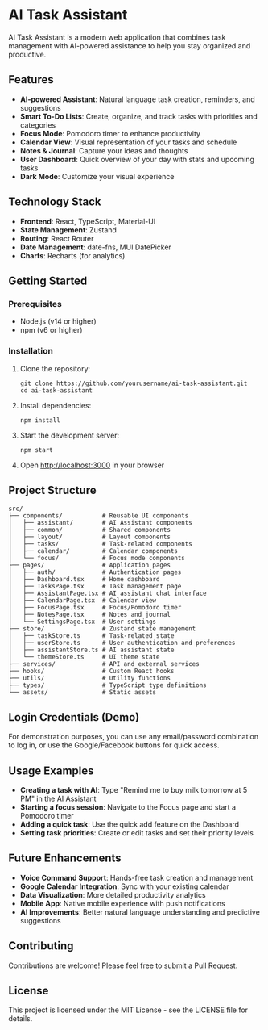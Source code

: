 # AI Task Assistant

AI Task Assistant is a modern web application that combines task management with AI-powered assistance to help you stay organized and productive.

## Features

- **AI-powered Assistant**: Natural language task creation, reminders, and suggestions
- **Smart To-Do Lists**: Create, organize, and track tasks with priorities and categories
- **Focus Mode**: Pomodoro timer to enhance productivity
- **Calendar View**: Visual representation of your tasks and schedule
- **Notes & Journal**: Capture your ideas and thoughts
- **User Dashboard**: Quick overview of your day with stats and upcoming tasks
- **Dark Mode**: Customize your visual experience

## Technology Stack

- **Frontend**: React, TypeScript, Material-UI
- **State Management**: Zustand
- **Routing**: React Router
- **Date Management**: date-fns, MUI DatePicker
- **Charts**: Recharts (for analytics)

## Getting Started

### Prerequisites

- Node.js (v14 or higher)
- npm (v6 or higher)

### Installation

1. Clone the repository:
   ```
   git clone https://github.com/yourusername/ai-task-assistant.git
   cd ai-task-assistant
   ```

2. Install dependencies:
   ```
   npm install
   ```

3. Start the development server:
   ```
   npm start
   ```

4. Open [http://localhost:3000](http://localhost:3000) in your browser

## Project Structure

```
src/
├── components/           # Reusable UI components
│   ├── assistant/        # AI Assistant components
│   ├── common/           # Shared components
│   ├── layout/           # Layout components
│   ├── tasks/            # Task-related components
│   ├── calendar/         # Calendar components
│   └── focus/            # Focus mode components
├── pages/                # Application pages
│   ├── auth/             # Authentication pages
│   ├── Dashboard.tsx     # Home dashboard
│   ├── TasksPage.tsx     # Task management page
│   ├── AssistantPage.tsx # AI assistant chat interface
│   ├── CalendarPage.tsx  # Calendar view
│   ├── FocusPage.tsx     # Focus/Pomodoro timer
│   ├── NotesPage.tsx     # Notes and journal
│   └── SettingsPage.tsx  # User settings
├── store/                # Zustand state management
│   ├── taskStore.ts      # Task-related state
│   ├── userStore.ts      # User authentication and preferences
│   ├── assistantStore.ts # AI assistant state
│   └── themeStore.ts     # UI theme state
├── services/             # API and external services
├── hooks/                # Custom React hooks
├── utils/                # Utility functions
├── types/                # TypeScript type definitions
└── assets/               # Static assets
```

## Login Credentials (Demo)

For demonstration purposes, you can use any email/password combination to log in, or use the Google/Facebook buttons for quick access.

## Usage Examples

- **Creating a task with AI**: Type "Remind me to buy milk tomorrow at 5 PM" in the AI Assistant
- **Starting a focus session**: Navigate to the Focus page and start a Pomodoro timer
- **Adding a quick task**: Use the quick add feature on the Dashboard
- **Setting task priorities**: Create or edit tasks and set their priority levels

## Future Enhancements

- **Voice Command Support**: Hands-free task creation and management
- **Google Calendar Integration**: Sync with your existing calendar
- **Data Visualization**: More detailed productivity analytics
- **Mobile App**: Native mobile experience with push notifications
- **AI Improvements**: Better natural language understanding and predictive suggestions

## Contributing

Contributions are welcome! Please feel free to submit a Pull Request.

## License

This project is licensed under the MIT License - see the LICENSE file for details.
